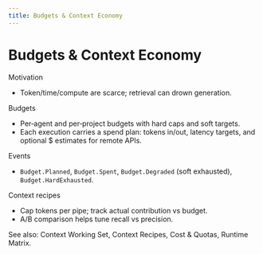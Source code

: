```yaml
---
title: Budgets & Context Economy
---
```


# Budgets & Context Economy

Motivation
- Token/time/compute are scarce; retrieval can drown generation.

Budgets
- Per‑agent and per‑project budgets with hard caps and soft targets.
- Each execution carries a spend plan: tokens in/out, latency targets, and optional $ estimates for remote APIs.

Events
- `Budget.Planned`, `Budget.Spent`, `Budget.Degraded` (soft exhausted), `Budget.HardExhausted`.

Context recipes
- Cap tokens per pipe; track actual contribution vs budget.
- A/B comparison helps tune recall vs precision.

See also: Context Working Set, Context Recipes, Cost & Quotas, Runtime Matrix.

